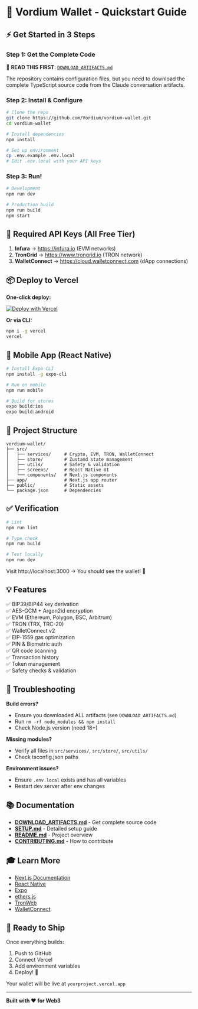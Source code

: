 # 🚀 Vordium Wallet - Quickstart Guide

## ⚡ Get Started in 3 Steps

### Step 1: Get the Complete Code

📌 **READ THIS FIRST**: [`DOWNLOAD_ARTIFACTS.md`](./DOWNLOAD_ARTIFACTS.md)

The repository contains configuration files, but you need to download the complete TypeScript source code from the Claude conversation artifacts.

### Step 2: Install & Configure

```bash
# Clone the repo
git clone https://github.com/Vordium/vordium-wallet.git
cd vordium-wallet

# Install dependencies  
npm install

# Set up environment
cp .env.example .env.local
# Edit .env.local with your API keys
```

### Step 3: Run!

```bash
# Development
npm run dev

# Production build
npm run build
npm start
```

## 🔑 Required API Keys (All Free Tier)

1. **Infura** → https://infura.io (EVM networks)
2. **TronGrid** → https://www.trongrid.io (TRON network)  
3. **WalletConnect** → https://cloud.walletconnect.com (dApp connections)

## 📦 Deploy to Vercel

**One-click deploy:**

[![Deploy with Vercel](https://vercel.com/button)](https://vercel.com/new/clone?repository-url=https://github.com/Vordium/vordium-wallet)

**Or via CLI:**

```bash
npm i -g vercel
vercel
```

## 📱 Mobile App (React Native)

```bash
# Install Expo CLI
npm install -g expo-cli

# Run on mobile
npm run mobile

# Build for stores
expo build:ios
expo build:android
```

## 📁 Project Structure

```
vordium-wallet/
├── src/
│   ├── services/     # Crypto, EVM, TRON, WalletConnect
│   ├── store/        # Zustand state management
│   ├── utils/        # Safety & validation
│   ├── screens/      # React Native UI
│   └── components/   # Next.js components
├── app/              # Next.js app router
├── public/           # Static assets
└── package.json      # Dependencies
```

## ✅ Verification

```bash
# Lint
npm run lint

# Type check
npm run build

# Test locally
npm run dev
```

Visit http://localhost:3000 → You should see the wallet! 🎉

## 💡 Features

✅ BIP39/BIP44 key derivation  
✅ AES-GCM + Argon2id encryption  
✅ EVM (Ethereum, Polygon, BSC, Arbitrum)  
✅ TRON (TRX, TRC-20)  
✅ WalletConnect v2  
✅ EIP-1559 gas optimization  
✅ PIN & Biometric auth  
✅ QR code scanning  
✅ Transaction history  
✅ Token management  
✅ Safety checks & validation  

## 🐛 Troubleshooting

**Build errors?**
- Ensure you downloaded ALL artifacts (see `DOWNLOAD_ARTIFACTS.md`)
- Run `rm -rf node_modules && npm install`
- Check Node.js version (need 18+)

**Missing modules?**
- Verify all files in `src/services/`, `src/store/`, `src/utils/`
- Check tsconfig.json paths

**Environment issues?**
- Ensure `.env.local` exists and has all variables
- Restart dev server after env changes

## 📚 Documentation

- **[DOWNLOAD_ARTIFACTS.md](./DOWNLOAD_ARTIFACTS.md)** - Get complete source code
- **[SETUP.md](./SETUP.md)** - Detailed setup guide
- **[README.md](./README.md)** - Project overview
- **[CONTRIBUTING.md](./CONTRIBUTING.md)** - How to contribute

## 🎓 Learn More

- [Next.js Documentation](https://nextjs.org/docs)
- [React Native](https://reactnative.dev/docs/getting-started)
- [Expo](https://docs.expo.dev/)
- [ethers.js](https://docs.ethers.org/)
- [TronWeb](https://developers.tron.network/docs)
- [WalletConnect](https://docs.walletconnect.com/)

## 🚀 Ready to Ship

Once everything builds:

1. Push to GitHub
2. Connect Vercel
3. Add environment variables
4. Deploy! 🎉

Your wallet will be live at `yourproject.vercel.app`

---

**Built with ❤️ for Web3**
